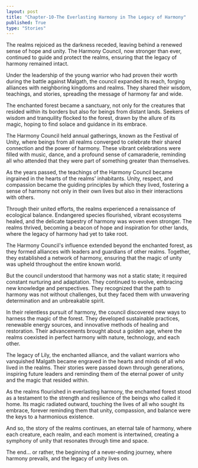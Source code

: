 ```yaml
---
layout: post
title: "Chapter-10-The Everlasting Harmony in The Legacy of Harmony"
published: True
type: "Stories"
---
```


The realms rejoiced as the darkness receded, leaving behind a renewed sense of hope and unity. The Harmony Council, now stronger than ever, continued to guide and protect the realms, ensuring that the legacy of harmony remained intact.

Under the leadership of the young warrior who had proven their worth during the battle against Malgath, the council expanded its reach, forging alliances with neighboring kingdoms and realms. They shared their wisdom, teachings, and stories, spreading the message of harmony far and wide.

The enchanted forest became a sanctuary, not only for the creatures that resided within its borders but also for beings from distant lands. Seekers of wisdom and tranquility flocked to the forest, drawn by the allure of its magic, hoping to find solace and guidance in its embrace.

The Harmony Council held annual gatherings, known as the Festival of Unity, where beings from all realms converged to celebrate their shared connection and the power of harmony. These vibrant celebrations were filled with music, dance, and a profound sense of camaraderie, reminding all who attended that they were part of something greater than themselves.

As the years passed, the teachings of the Harmony Council became ingrained in the hearts of the realms' inhabitants. Unity, respect, and compassion became the guiding principles by which they lived, fostering a sense of harmony not only in their own lives but also in their interactions with others.

Through their united efforts, the realms experienced a renaissance of ecological balance. Endangered species flourished, vibrant ecosystems healed, and the delicate tapestry of harmony was woven even stronger. The realms thrived, becoming a beacon of hope and inspiration for other lands, where the legacy of harmony had yet to take root.

The Harmony Council's influence extended beyond the enchanted forest, as they formed alliances with leaders and guardians of other realms. Together, they established a network of harmony, ensuring that the magic of unity was upheld throughout the entire known world.

But the council understood that harmony was not a static state; it required constant nurturing and adaptation. They continued to evolve, embracing new knowledge and perspectives. They recognized that the path to harmony was not without challenges, but they faced them with unwavering determination and an unbreakable spirit.

In their relentless pursuit of harmony, the council discovered new ways to harness the magic of the forest. They developed sustainable practices, renewable energy sources, and innovative methods of healing and restoration. Their advancements brought about a golden age, where the realms coexisted in perfect harmony with nature, technology, and each other.

The legacy of Lily, the enchanted alliance, and the valiant warriors who vanquished Malgath became engraved in the hearts and minds of all who lived in the realms. Their stories were passed down through generations, inspiring future leaders and reminding them of the eternal power of unity and the magic that resided within.

As the realms flourished in everlasting harmony, the enchanted forest stood as a testament to the strength and resilience of the beings who called it home. Its magic radiated outward, touching the lives of all who sought its embrace, forever reminding them that unity, compassion, and balance were the keys to a harmonious existence.

And so, the story of the realms continues, an eternal tale of harmony, where each creature, each realm, and each moment is intertwined, creating a symphony of unity that resonates through time and space.

The end... or rather, the beginning of a never-ending journey, where harmony prevails, and the legacy of unity lives on.